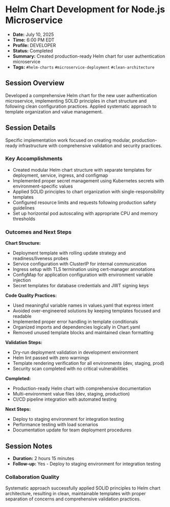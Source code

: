 # Helm Chart Development for Node.js Microservice

- **Date:** July 10, 2025
- **Time:** 6:00 PM EDT
- **Profile:** DEVELOPER
- **Status:** Completed
- **Summary:** Created production-ready Helm chart for user authentication microservice
- **Tags:** `#helm-charts` `#microservice-deployment` `#clean-architecture`

## Session Overview

Developed a comprehensive Helm chart for the new user authentication microservice, implementing SOLID principles in chart structure and following clean configuration practices. Applied systematic approach to template organization and value management.

## Session Details

Specific implementation work focused on creating modular, production-ready infrastructure with comprehensive validation and security practices.

### Key Accomplishments

- Created modular Helm chart structure with separate templates for deployment, service, ingress, and configmap
- Implemented proper secret management using Kubernetes secrets with environment-specific values
- Applied SOLID principles to chart organization with single-responsibility templates
- Configured resource limits and requests following production safety guidelines
- Set up horizontal pod autoscaling with appropriate CPU and memory thresholds

### Outcomes and Next Steps

**Chart Structure:**
- Deployment template with rolling update strategy and readiness/liveness probes
- Service configuration with ClusterIP for internal communication
- Ingress setup with TLS termination using cert-manager annotations
- ConfigMap for application configuration with environment variable injection
- Secret templates for database credentials and JWT signing keys

**Code Quality Practices:**
- Used meaningful variable names in values.yaml that express intent
- Avoided over-engineered solutions by keeping templates focused and readable
- Implemented proper error handling in template conditionals
- Organized imports and dependencies logically in Chart.yaml
- Removed unused template blocks and maintained clean formatting

**Validation Steps:**
- Dry-run deployment validation in development environment
- Helm lint passed with zero warnings
- Template rendering verification for all environments (dev, staging, prod)
- Security scan completed with no critical vulnerabilities

**Completed:**
- Production-ready Helm chart with comprehensive documentation
- Multi-environment value files (dev, staging, production)
- CI/CD pipeline integration with automated testing

**Next Steps:**
- Deploy to staging environment for integration testing
- Performance testing with load scenarios
- Documentation update for team deployment procedures

## Session Notes

- **Duration:** 2 hours 15 minutes
- **Follow-up:** Yes - Deploy to staging environment for integration testing

### Collaboration Quality

Systematic approach successfully applied SOLID principles to Helm chart architecture, resulting in clean, maintainable templates with proper separation of concerns and comprehensive validation practices.
